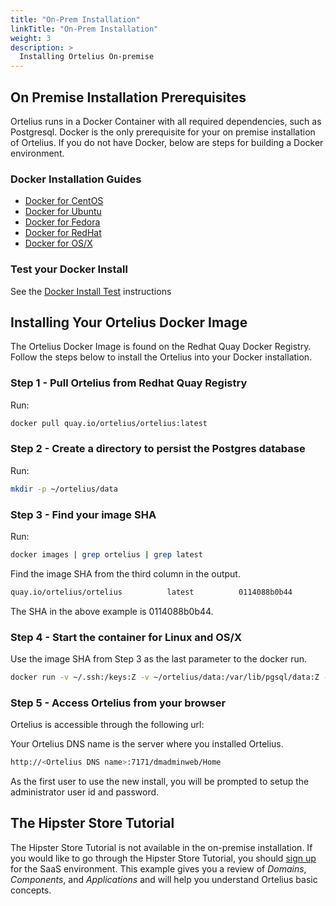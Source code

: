 ```yaml
---
title: "On-Prem Installation"
linkTitle: "On-Prem Installation"
weight: 3
description: >
  Installing Ortelius On-premise
---
```


## On Premise Installation Prerequisites

Ortelius runs in a Docker Container with all required dependencies, such as Postgresql.  Docker is the only prerequisite for your on premise installation of Ortelius.  If you do not have Docker, below are steps for building a Docker environment.

### Docker Installation Guides

- [Docker for CentOS](https://docs.docker.com/engine/install/centos/)
- [Docker for Ubuntu](https://docs.docker.com/engine/install/ubuntu/)
- [Docker for Fedora](https://docs.docker.com/engine/install/fedora/)
- [Docker for RedHat](https://access.redhat.com/documentation/en-us/red_hat_enterprise_linux_atomic_host/7/html-single/getting_started_with_containers/index)
- [Docker for OS/X](https://docs.docker.com/docker-for-mac/install/)

### Test your Docker Install

See the [Docker Install Test](https://docs.docker.com/get-started/#test-docker-version) instructions

## Installing Your Ortelius Docker Image

The Ortelius Docker Image is found on the Redhat Quay Docker Registry. Follow the steps below to install the Ortelius into your Docker installation.

### Step 1 - Pull Ortelius from Redhat Quay Registry

Run:

~~~bash
docker pull quay.io/ortelius/ortelius:latest
~~~

### Step 2 - Create a directory to persist the Postgres database

Run:

~~~bash
mkdir -p ~/ortelius/data
~~~

### Step 3 - Find your image SHA

Run:

~~~bash
docker images | grep ortelius | grep latest
~~~

Find the image SHA from the third column in the output.

~~~bash
quay.io/ortelius/ortelius          latest          0114088b0b44        6 days ago          3.32GB
~~~

The SHA in the above example is 0114088b0b44.

### Step 4 - Start the container for Linux and OS/X

Use the image SHA from Step 3 as the last parameter to the docker run.

~~~bash
docker run -v ~/.ssh:/keys:Z -v ~/ortelius/data:/var/lib/pgsql/data:Z -v ~/ortelius/logs:/opt/ortelius/logs:Z -p 7171:8080 -d --hostname docker_dhpro 0114088b0b44
~~~

### Step 5 - Access Ortelius from your browser

 Ortelius is accessible through the following url:

Your Ortelius DNS name is the server where you installed Ortelius.

```bash
http://<Ortelius DNS name>:7171/dmadminweb/Home
```

As the first user to use the new install, you will be prompted to setup the administrator user id and password.

## The Hipster Store Tutorial

The Hipster Store Tutorial is not available in the on-premise installation.  If you would like to go through the Hipster Store Tutorial, you should [sign up](/guides/userguide/installation-and-support/0-saas-and-reverse-proxy/) for the SaaS environment. This example gives you a review of _Domains_, _Components_, and _Applications_ and will help you understand Ortelius basic concepts.
